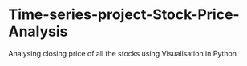 # Time-series-project-Stock-Price-Analysis
Analysing closing price of all the stocks using Visualisation in Python
